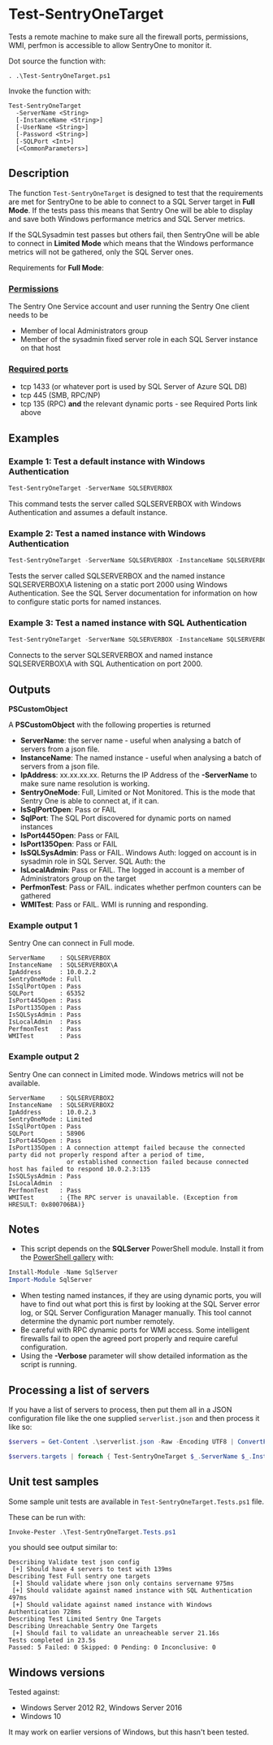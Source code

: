 # Test-SentryOneTarget

Tests a remote machine to make sure all the firewall ports, permissions, WMI, perfmon is accessible to allow SentryOne to monitor it.

Dot source the function with:

`. .\Test-SentryOneTarget.ps1`

Invoke the function with:

```
Test-SentryOneTarget
  -ServerName <String>
  [-InstanceName <String>]
  [-UserName <String>]
  [-Password <String>]
  [-SQLPort <Int>]
  [<CommonParameters>]
```

## Description

The function `Test-SentryOneTarget` is designed to test that the requirements are met for SentryOne to be able to connect to a SQL Server target in **Full Mode**. If the tests pass this means that Sentry One will be able to display and save both Windows performance metrics and SQL Server metrics.

If the SQLSysadmin test passes but others fail, then SentryOne will be able to connect in **Limited Mode** which means that the Windows performance metrics will not be gathered, only the SQL Server ones.

Requirements for **Full Mode**:

### [Permissions](https://cdn.sentryone.com/help/qs/webframe.html?Performance%20Advisor%20Required%20Ports.html#Performance_Advisor_Security_Requirements.html)

The Sentry One Service account and user running the Sentry One client needs to be

* Member of local Administrators group
* Member of the sysadmin fixed server role in each SQL Server instance on that host

### [Required ports](https://cdn.sentryone.com/help/qs/webframe.html?Performance%20Advisor%20Required%20Ports.html#Performance%20Advisor%20Required%20Ports.html)

* tcp 1433 (or whatever port is used by SQL Server of Azure SQL DB)
* tcp 445 (SMB, RPC/NP)
* tcp 135 (RPC) **and** the relevant dynamic ports - see Required Ports link above

## Examples

### Example 1: Test a default instance with Windows Authentication

```PowerShell
Test-SentryOneTarget -ServerName SQLSERVERBOX
```

This command tests the server called SQLSERVERBOX with Windows Authentication and assumes a default instance.

### Example 2: Test a named instance with Windows Authentication

```PowerShell
Test-SentryOneTarget -ServerName SQLSERVERBOX -InstanceName SQLSERVERBOX\A -SQLPort 2000
```

Tests the server called SQLSERVERBOX and the named instance SQLSERVERBOX\A listening on a static port 2000 using Windows Authentication. See the SQL Server documentation for information on how to configure static ports for named instances.

### Example 3: Test a named instance with SQL Authentication

```PowerShell
Test-SentryOneTarget -ServerName SQLSERVERBOX -InstanceName SQLSERVERBOX\A -UserName sentryoneuser -Password Sup3rStrongP@ssw0rd -SQLPort 2000
```

Connects to the server SQLSERVERBOX and named instance SQLSERVERBOX\A with SQL Authentication on port 2000.

## Outputs

**PSCustomObject**

A **PSCustomObject** with the following properties is returned


* **ServerName**: the server name - useful when analysing a batch of servers from a json file.
* **InstanceName**: The named instance - useful when analysing a batch of servers from a json file.
* **IpAddress**: xx.xx.xx.xx. Returns the IP Address of the **-ServerName** to make sure name resolution is working.
* **SentryOneMode**: Full, Limited or Not Monitored. This is the mode that Sentry One is able to connect at, if it can.
* **IsSqlPortOpen**: Pass or FAIL
* **SqlPort**: The SQL Port discovered for dynamic ports on named instances
* **IsPort445Open**: Pass or FAIL
* **IsPort135Open**: Pass or FAIL
* **IsSQLSysAdmin**: Pass or FAIL. Windows Auth: logged on account is in sysadmin role in SQL Server. SQL Auth: the 
* **IsLocalAdmin**: Pass or FAIL. The logged in account is a member of Administrators group on the target
* **PerfmonTest**: Pass or FAIL. indicates whether perfmon counters can be gathered
* **WMITest**: Pass or FAIL. WMI is running and responding.

### Example output 1

Sentry One can connect in Full mode.

```
ServerName    : SQLSERVERBOX
InstanceName  : SQLSERVERBOX\A
IpAddress     : 10.0.2.2
SentryOneMode : Full
IsSqlPortOpen : Pass
SQLPort       : 65352
IsPort445Open : Pass
IsPort135Open : Pass
IsSQLSysAdmin : Pass
IsLocalAdmin  : Pass
PerfmonTest   : Pass
WMITest       : Pass
```
### Example output 2

Sentry One can connect in Limited mode. Windows metrics will not be available.

```
ServerName    : SQLSERVERBOX2
InstanceName  : SQLSERVERBOX2
IpAddress     : 10.0.2.3
SentryOneMode : Limited
IsSqlPortOpen : Pass
SQLPort       : 58906
IsPort445Open : Pass
IsPort135Open : A connection attempt failed because the connected party did not properly respond after a period of time, 
                or established connection failed because connected host has failed to respond 10.0.2.3:135
IsSQLSysAdmin : Pass
IsLocalAdmin  : 
PerfmonTest   : Pass
WMITest       : {The RPC server is unavailable. (Exception from HRESULT: 0x800706BA)}
```
## Notes

* This script depends on the **SQLServer** PowerShell module. Install it from the [PowerShell gallery](https://docs.microsoft.com/en-us/sql/ssms/download-sql-server-ps-module) with:

```PowerShell
Install-Module -Name SqlServer
Import-Module SqlServer
```

* When testing named instances, if they are using dynamic ports, you will have to find out what port this is first by looking at the SQL Server error log, or SQL Server Configuration Manager manually. This tool cannot determine the dynamic port number remotely.
* Be careful with RPC dynamic ports for WMI access. Some intelligent firewalls fail to open the agreed port properly and require careful configuration.
* Using the **-Verbose** parameter will show detailed information as the script is running.

## Processing a list of servers

If you have a list of servers to process, then put them all in a JSON configuration file like the one supplied `serverlist.json` and then process it like so:

```PowerShell
$servers = Get-Content .\serverlist.json -Raw -Encoding UTF8 | ConvertFrom-Json

$servers.targets | foreach { Test-SentryOneTarget $_.ServerName $_.InstanceName $_.UserName $_.Password $_.SQLPort }
```

## Unit test samples

Some sample unit tests are available in `Test-SentryOneTarget.Tests.ps1` file.

These can be run with:

```PowerShell
Invoke-Pester .\Test-SentryOneTarget.Tests.ps1
```

you should see output similar to:

```
Describing Validate test json config
 [+] Should have 4 servers to test with 139ms
Describing Test Full sentry one targets
 [+] Should validate where json only contains servername 975ms
 [+] Should validate against named instance with SQL Authentication 497ms
 [+] Should validate against named instance with Windows Authentication 728ms
Describing Test Limited Sentry One Targets
Describing Unreachable Sentry One Targets
 [+] Should fail to validate an unreacheable server 21.16s
Tests completed in 23.5s
Passed: 5 Failed: 0 Skipped: 0 Pending: 0 Inconclusive: 0
```
## Windows versions

Tested against:

* Windows Server 2012 R2, Windows Server 2016
* Windows 10

It may work on earlier versions of Windows, but this hasn't been tested.
